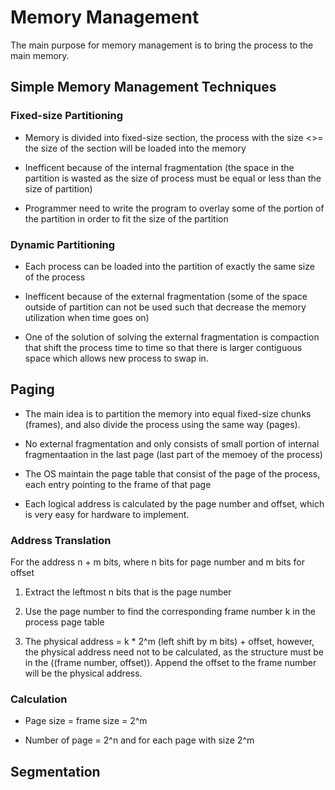 # Memory Management
The main purpose for memory management is to bring the process to the main memory. 

## Simple Memory Management Techniques
### Fixed-size Partitioning
* Memory is divided into fixed-size section, the process with the size <>= the size of the section will be loaded into the memory

* Inefficent because of the internal fragmentation (the space in the partition is wasted as the size of process must be equal or less than the size of partition)

* Programmer need to write the program to overlay some of the portion of the partition in order to fit the size of the partition

### Dynamic Partitioning
* Each process can be loaded into the partition of exactly the same size of the process  

* Inefficent because of the external fragmentation (some of the space outside of partition can not be used such that decrease the memory utilization when time goes on)

* One of the solution of solving the external fragmentation is compaction that shift the process time to time so that there is larger contiguous space which allows new process to swap in. 

## Paging
* The main idea is to partition the memory into equal fixed-size chunks (frames), and also divide the process using the same way (pages).
  
* No external fragmentation and only consists of small portion of internal fragmentaation in the last page (last part of the memoey of the process)

* The OS maintain the page table that consist of the page of the process, each entry pointing to the frame of that page

* Each logical address is calculated by the page number and offset, which is very easy for hardware to implement.

### Address Translation
For the address n + m bits, where n bits for page number and m bits for offset
1. Extract the leftmost n bits that is the page number

2. Use the page number to find the corresponding frame number k in the process page table

3. The physical address = k * 2^m (left shift by m bits) + offset, however, the physical address need not to be calculated, as the structure must be in the ((frame number, offset)). Append the offset to the frame number will be the physical address.

### Calculation
* Page size = frame size = 2^m
  
* Number of page = 2^n and for each page with size 2^m

## Segmentation

